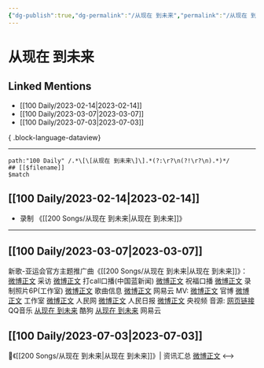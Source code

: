 ```yaml
---
{"dg-publish":true,"dg-permalink":"/从现在 到未来","permalink":"/从现在 到未来/","created":"2023-03-08T13:38:17.000+08:00","updated":"2023-08-24T17:55:19.602+08:00"}
---
```


# 从现在 到未来

## Linked Mentions
- [[100 Daily/2023-02-14\|2023-02-14]]
- [[100 Daily/2023-03-07\|2023-03-07]]
- [[100 Daily/2023-07-03\|2023-07-03]]

{ .block-language-dataview}

---

```expander
path:"100 Daily" /.*\[\[从现在 到未来\]\].*(?:\r?\n(?!\r?\n).*)*/
## [[$filename]]
$match
```
## [[100 Daily/2023-02-14\|2023-02-14]]
  - 录制 《[[200 Songs/从现在 到未来\|从现在 到未来]]》
---
## [[100 Daily/2023-03-07\|2023-03-07]]
新歌-亚运会官方主题推广曲《[[200 Songs/从现在 到未来\|从现在 到未来]]》：
[微博正文](https://weibo.com/6427644421/4876608085165769) 采访
[微博正文](https://weibo.com/2286092114/4876614506907482) 打call口播(中国蓝新闻)
[微博正文](https://weibo.com/6427644421/4876623059091547) 祝福口播
[微博正文](https://weibo.com/7478855230/4876642789360953) 录制照片6P(工作室)
[微博正文](https://weibo.com/6466290670/4876658428873514) 歌曲信息
[微博正文](https://weibo.com/1721030997/4876632547132326) 网易云
MV:
[微博正文](https://weibo.com/6427644421/4876602917786029) 官博
[微博正文](https://weibo.com/7478855230/4876634711393587) 工作室
[微博正文](https://weibo.com/2286908003/4876633129880462) 人民网
[微博正文](https://weibo.com/2803301701/4876646597266996) 人民日报
[微博正文](https://weibo.com/7211561239/4876731268206426) 央视频
音源:
[网页链接](https://weibo.cn/sinaurl?u=https%3A%2F%2Fc6.y.qq.com%2Fbase%2Ffcgi-bin%2Fu%3F__%3D0yKvtSzn3evo) QQ音乐
[从现在 到未来](https://weibo.cn/sinaurl?u=https%3A%2F%2Ft4.kugou.com%2Fsong.html%3Fid%3D9C8H52bB9V2) 酷狗
[从现在 到未来](https://weibo.cn/sinaurl?u=http%3A%2F%2Fmusic.163.com%2Fshare%2Fsina%2Fdirect%2F18%2F2028166834) 网易云
## [[100 Daily/2023-07-03\|2023-07-03]]
🌟《[[200 Songs/从现在 到未来\|从现在 到未来]]》| 资讯汇总 [微博正文](https://weibo.com/6466290670/4919400824840524)
<-->